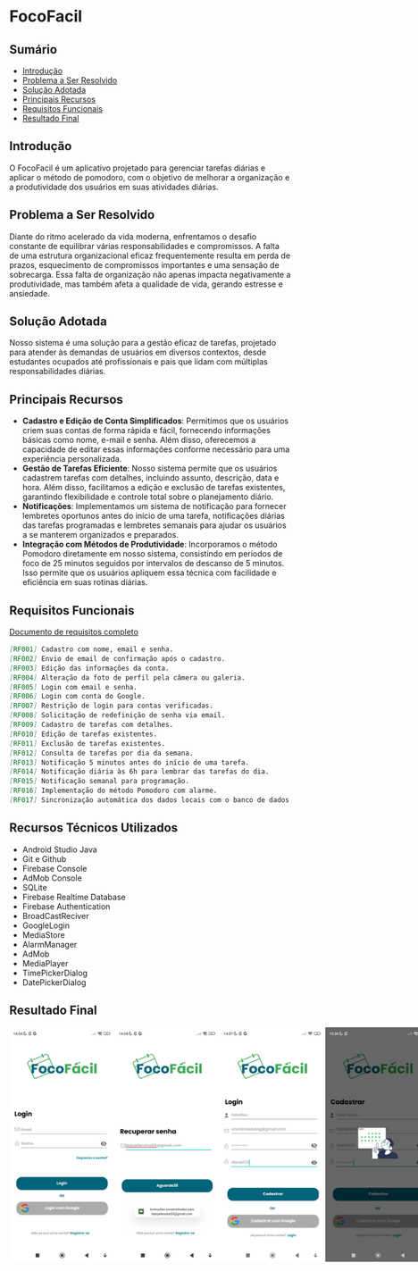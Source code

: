 # FocoFacil

## Sumário

- [Introdução](#introdução)
- [Problema a Ser Resolvido](#problema-a-ser-resolvido)
- [Solução Adotada](#solução-adotada)
- [Principais Recursos](#principais-recursos)
- [Requisitos Funcionais](#requisitos-funcionais)
- [Resultado Final](#resultado-final)


## Introdução
<a id="introdução"></a>

O FocoFacil é um aplicativo projetado para gerenciar tarefas diárias e aplicar o método de pomodoro, com o objetivo de melhorar a organização e a produtividade dos usuários em suas atividades diárias.

## Problema a Ser Resolvido
<a id="problema-a-ser-resolvido"></a>

Diante do ritmo acelerado da vida moderna, enfrentamos o desafio constante de equilibrar várias responsabilidades e compromissos. A falta de uma estrutura organizacional eficaz frequentemente resulta em perda de prazos, esquecimento de compromissos importantes e uma sensação de sobrecarga. Essa falta de organização não apenas impacta negativamente a produtividade, mas também afeta a qualidade de vida, gerando estresse e ansiedade.

## Solução Adotada
<a id="solução-adotada"></a>

Nosso sistema é uma solução para a gestão eficaz de tarefas, projetado para atender às demandas de usuários em diversos contextos, desde estudantes ocupados até profissionais e pais que lidam com múltiplas responsabilidades diárias. 

## Principais Recursos
<a id="principais-recursos"></a>

- **Cadastro e Edição de Conta Simplificados**: Permitimos que os usuários criem suas contas de forma rápida e fácil, fornecendo informações básicas como nome, e-mail e senha. Além disso, oferecemos a capacidade de editar essas informações conforme necessário para uma experiência personalizada.
- **Gestão de Tarefas Eficiente**: Nosso sistema permite que os usuários cadastrem tarefas com detalhes, incluindo assunto, descrição, data e hora. Além disso, facilitamos a edição e exclusão de tarefas existentes, garantindo flexibilidade e controle total sobre o planejamento diário.
- **Notificações**: Implementamos um sistema de notificação para fornecer lembretes oportunos antes do início de uma tarefa, notificações diárias das tarefas programadas e lembretes semanais para ajudar os usuários a se manterem organizados e preparados.
- **Integração com Métodos de Produtividade**: Incorporamos o método Pomodoro diretamente em nosso sistema, consistindo em períodos de foco de 25 minutos seguidos por intervalos de descanso de 5 minutos. Isso permite que os usuários apliquem essa técnica com facilidade e eficiência em suas rotinas diárias.

## Requisitos Funcionais
<a id="requisitos-funcionais"></a>

[Documento de requisitos completo](/media/REQUISITOS-DOC-FOCOFACIL.pdf)

```markdown
[RF001] Cadastro com nome, email e senha.
[RF002] Envio de email de confirmação após o cadastro.
[RF003] Edição das informações da conta.
[RF004] Alteração da foto de perfil pela câmera ou galeria.
[RF005] Login com email e senha.
[RF006] Login com conta do Google.
[RF007] Restrição de login para contas verificadas.
[RF008] Solicitação de redefinição de senha via email.
[RF009] Cadastro de tarefas com detalhes.
[RF010] Edição de tarefas existentes.
[RF011] Exclusão de tarefas existentes.
[RF012] Consulta de tarefas por dia da semana.
[RF013] Notificação 5 minutos antes do início de uma tarefa.
[RF014] Notificação diária às 6h para lembrar das tarefas do dia.
[RF015] Notificação semanal para programação.
[RF016] Implementação do método Pomodoro com alarme.
[RF017] Sincronização automática dos dados locais com o banco de dados.
```
## Recursos Técnicos Utilizados
<a id="recursos-técnicos-utilizados"></a>

- Android Studio Java
- Git e Github
- Firebase Console
- AdMob Console
- SQLite
- Firebase Realtime Database
- Firebase Authentication
- BroadCastReciver
- GoogleLogin
- MediaStore
- AlarmManager
- AdMob
- MediaPlayer
- TimePickerDialog
- DatePickerDialog

## Resultado Final  
<a id="resultado-final"></a>

<div style="display: flex">
  <img src="/media/FocoFacil1.jpeg" width="200px" height="420px" />    
  <img src="/media/FocoFacil2.jpeg" width="200px" height="420px" />    
  <img src="/media/FocoFacil3.jpeg" width="200px" height="420px" />    
  <img src="/media/FocoFacil4.jpeg" width="200px" height="420px" />    
  <img src="/media/FocoFacil5.jpeg" width="200px" height="420px" />    
  <img src="/media/FocoFacil6.jpeg" width="200px" height="420px" />    
  <img src="/media/FocoFacil7.jpeg" width="200px" height="420px" />    
  <img src="/media/FocoFacil8.jpeg" width="200px" height="420px" />    
  <img src="/media/FocoFacil9.jpeg" width="200px" height="420px" />    
  <img src="/media/FocoFacil10.jpeg" width="200px" height="420px" />    
  <img src="/media/FocoFacil11.jpeg" width="200px" height="420px" />    
  <img src="/media/FocoFacil12.jpeg" width="200px" height="420px" />    
  <img src="/media/FocoFacil13.jpeg" width="200px" height="420px" />    
</div>






 
